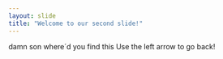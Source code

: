 ```yaml
---
layout: slide
title: "Welcome to our second slide!"
---
```

damn son where´d you find this
Use the left arrow to go back!
